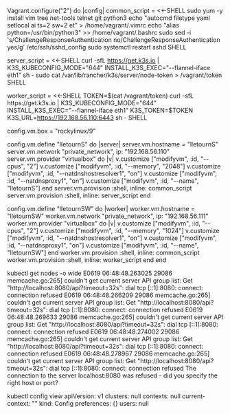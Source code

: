 Vagrant.configure("2") do |config|
  common_script = <<-SHELL
  sudo yum -y install vim tree net-tools telnet git python3
  echo "autocmd filetype yaml setlocal ai ts=2 sw=2 et" > /home/vagrant/.vimrc
  echo "alias python=/usr/bin/python3" >> /home/vagrant/.bashrc
  sudo sed -i 's/ChallengeResponseAuthentication no/ChallengeResponseAuthentication yes/g' /etc/ssh/sshd_config
  sudo systemctl restart sshd
  SHELL

  server_script = <<-SHELL
  curl -sfL https://get.k3s.io | K3S_KUBECONFIG_MODE="644" INSTALL_K3S_EXEC="--flannel-iface eth1" sh -
  sudo cat /var/lib/rancher/k3s/server/node-token > /vagrant/token
  SHELL

  worker_script = <<-SHELL
  TOKEN=$(cat /vagrant/token)
  curl -sfL https://get.k3s.io | K3S_KUBECONFIG_MODE="644" INSTALL_K3S_EXEC="--flannel-iface eth1" K3S_TOKEN=$TOKEN K3S_URL=https://192.168.56.110:6443 sh -
  SHELL

  config.vm.box = "rockylinux/9"

  config.vm.define "lletournS" do |server|
    server.vm.hostname = "lletournS"
    server.vm.network "private_network", ip: "192.168.56.110"
    server.vm.provider "virtualbox" do |v|
      v.customize ["modifyvm", :id, "--cpus", "2"]
      v.customize ["modifyvm", :id, "--memory", "2048"]
      v.customize ["modifyvm", :id, "--natdnshostresolver1", "on"]
      v.customize ["modifyvm", :id, "--natdnsproxy1", "on"]
      v.customize ["modifyvm", :id, "--name", "lletournS"]
    end
    server.vm.provision :shell, inline: common_script
    server.vm.provision :shell, inline: server_script
  end

  config.vm.define "lletournSW" do |worker|
    worker.vm.hostname = "lletournSW"
    worker.vm.network "private_network", ip: "192.168.56.111"
    worker.vm.provider "virtualbox" do |v|
      v.customize ["modifyvm", :id, "--cpus", "2"]
      v.customize ["modifyvm", :id, "--memory", "1024"]
      v.customize ["modifyvm", :id, "--natdnshostresolver1", "on"]
      v.customize ["modifyvm", :id, "--natdnsproxy1", "on"]
      v.customize ["modifyvm", :id, "--name", "lletournSW"]
    end
    worker.vm.provision :shell, inline: common_script
    worker.vm.provision :shell, inline: worker_script
  end
end


kubectl get nodes -o wide
E0619 06:48:48.263025   29086 memcache.go:265] couldn't get current server API group list: Get "http://localhost:8080/api?timeout=32s": dial tcp [::1]:8080: connect: connection refused
E0619 06:48:48.266209   29086 memcache.go:265] couldn't get current server API group list: Get "http://localhost:8080/api?timeout=32s": dial tcp [::1]:8080: connect: connection refused
E0619 06:48:48.269633   29086 memcache.go:265] couldn't get current server API group list: Get "http://localhost:8080/api?timeout=32s": dial tcp [::1]:8080: connect: connection refused
E0619 06:48:48.274002   29086 memcache.go:265] couldn't get current server API group list: Get "http://localhost:8080/api?timeout=32s": dial tcp [::1]:8080: connect: connection refused
E0619 06:48:48.278967   29086 memcache.go:265] couldn't get current server API group list: Get "http://localhost:8080/api?timeout=32s": dial tcp [::1]:8080: connect: connection refused
The connection to the server localhost:8080 was refused - did you specify the right host or port?


kubectl config view
apiVersion: v1
clusters: null
contexts: null
current-context: ""
kind: Config
preferences: {}
users: null

